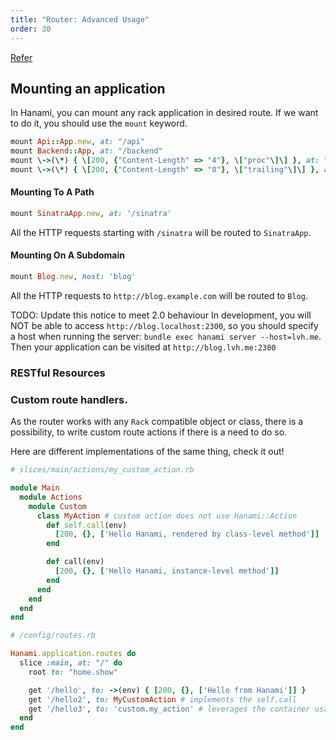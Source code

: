 ```yaml
---
title: "Router: Advanced Usage"
order: 30
---
```



[Refer](https://github.com/hanami/router/blob/unstable/spec/integration/hanami/router/mount_spec.rb)

## Mounting an application

In Hanami, you can mount any rack application in desired route. If we want to do it, you should use the `mount` keyword.

```ruby
mount Api::App.new, at: "/api"
mount Backend::App, at: "/backend"
mount \->(\*) { \[200, {"Content-Length" => "4"}, \["proc"\]\] }, at: "/proc"
mount \->(\*) { \[200, {"Content-Length" => "8"}, \["trailing"\]\] }, at: "/trailing/"
```

#### Mounting To A Path

```ruby
mount SinatraApp.new, at: '/sinatra'
```

All the HTTP requests starting with `/sinatra` will be routed to `SinatraApp`.

#### Mounting On A Subdomain

```ruby
mount Blog.new, host: 'blog'
```

All the HTTP requests to `http://blog.example.com` will be routed to `Blog`.

<p class="notice">
  TODO: Update this notice to meet 2.0 behaviour
  In development, you will NOT be able to access <code>http://blog.localhost:2300</code>,
  so you should specify a host when running the server:
  <code>bundle exec hanami server --host=lvh.me</code>.
  Then your application can be visited at <code>http://blog.lvh.me:2300</code>
</p>

### RESTful Resources

<!-- TODO: Check the v1.3 docs and adapt what's needed. -->


### Custom route handlers.

As the router works with any `Rack` compatible object or class, there is a possibility, to write custom route actions if there is a need to do so.

Here are different implementations of the same thing, check it out!

```ruby
# slices/main/actions/my_custom_action.rb

module Main
  module Actions
    module Custom
      class MyAction # custom action does not use Hanami::Action
        def self.call(env)
          [200, {}, ['Hello Hanami, rendered by class-level method']]
        end

        def call(env)
          [200, {}, ['Hello Hanami, instance-level method']]
        end
      end
    end
  end
end

# /config/routes.rb

Hanami.application.routes do
  slice :main, at: "/" do
    root to: "home.show"

    get '/hello', to: ->(env) { [200, {}, ['Hello from Hanami']] }
    get '/hello2', to: MyCustomAction # implements the self.call
    get '/hello3', to: 'custom.my_action' # leverages the container usage
  end
end
```

